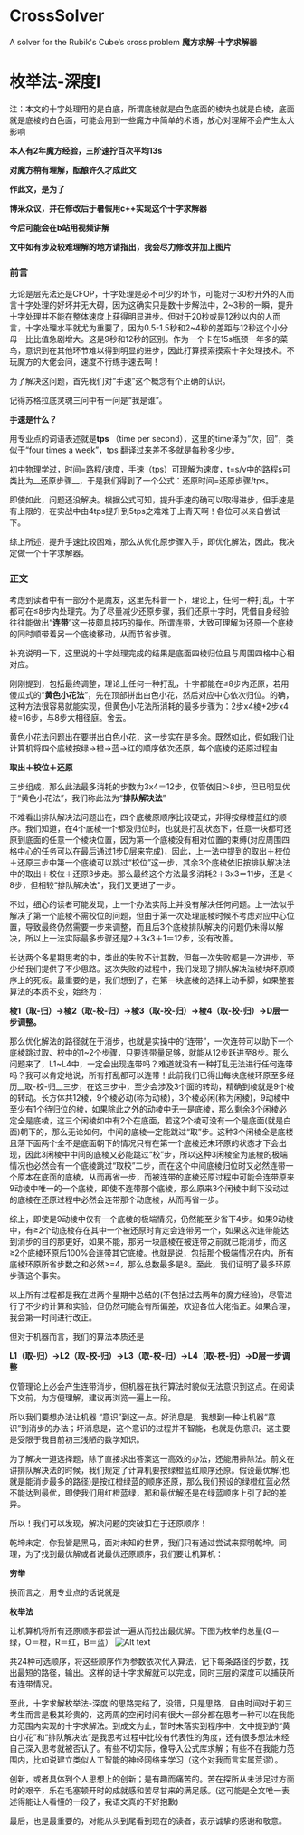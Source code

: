 # CrossSolver
A solver for the Rubik's Cube‘s cross problem
__魔方求解\-十字求解器__

# 枚举法\-深度Ⅰ

注：本文的十字处理用的是白底，所谓底棱就是白色底面的棱块也就是白棱，底面就是底棱的白色面，可能会用到一些魔方中简单的术语，放心对理解不会产生太大影响

__本人有2年魔方经验，三阶速拧百次平均13s__

__对魔方稍有理解，酝酿许久才成此文__

__作此文，是为了__

__博采众议，并在修改后于暑假用c\+\+实现这个十字求解器__

__今后可能会在b站用视频讲解__

__文中如有涉及较难理解的地方请指出，我会尽力修改并加上图片__

### 前言

无论是层先法还是CFOP，十字处理是必不可少的环节，可能对于30秒开外的人而言十字处理的好坏并无大碍，因为这确实只是数十步解法中，2~3秒的一瞬，提升十字处理并不能在整体速度上获得明显进步。但对于20秒或是12秒以内的人而言，十字处理水平就尤为重要了，因为0.5-1.5秒和2~4秒的差距与12秒这个小分母一比比值急剧增大。这是9秒和12秒的区别。作为一个卡在15s瓶颈一年多的菜鸟，意识到在其他环节难以得到明显的进步，因此打算摸索摸索十字处理技术。不玩魔方的大佬会问，速度不行练手速去啊！

为了解决这问题，首先我们对“手速”这个概念有个正确的认识。

记得苏格拉底灵魂三问中有一问是“我是谁”。

__手速是什么？__

用专业点的词语表述就是**tps** （time per second），这里的time译为“次，回”，类似于“four times a week”，tps 翻译过来差不多就是每秒多少步。

初中物理学过，时间=路程/速度，手速（tps）可理解为速度，t=s/v中的路程s可类比为__还原步骤__，于是我们得到了一个公式：还原时间=还原步骤/tps。

即使如此，问题还没解决。根据公式可知，提升手速的确可以取得进步，但手速是有上限的，在实战中由4tps提升到5tps之难难于上青天啊！各位可以亲自尝试一下。

综上所述，提升手速比较困难，那么从优化原步骤入手，即优化解法，因此，我决定做一个十字求解器。

### 正文

考虑到读者中有一部分不是魔友，这里先科普一下，理论上，任何一种打乱，十字都可在≤8步内处理完。为了尽量减少还原步骤，我们还原十字时，凭借自身经验往往能做出“__连带__”这一技颇具技巧的操作。所谓连带，大致可理解为还原一个底棱的同时顺带着另一个底棱移动，从而节省步骤。

补充说明一下，这里说的十字处理完成的结果是底面四棱归位且与周围四格中心相对应。

刚刚提到，包括最终调整，理论上任何一种打乱，十字都能在≤8步内还原，若用傻瓜式的“__黄色小花法__”，先在顶部拼出白色小花，然后对应中心依次归位。的确，这种方法很容易就能实现，但黄色小花法所消耗的最多步骤为：2步x4棱\+2步x4棱=16步，与8步大相径庭。舍去。

黄色小花法问题出在要拼出白色小花，这一步实在是多余。既然如此，假如我们让计算机将四个底棱按绿→橙→蓝→红的顺序依次还原，每个底棱的还原过程由

__取出＋校位＋还原__

三步组成，那么此法最多消耗的步数为3x4＝12步，仅管依旧＞8步，但已明显优于“黄色小花法”，我们称此法为“__排队解决法__”

不难看出排队解决法问题出在，四个底棱原顺序比较硬式，非得按绿橙蓝红的顺序。我们知道，在4个底棱一个都没归位时，也就是打乱状态下，任意一块都可还原到底面的任意一个棱块位置，因为第一个底棱没有相对位置的束缚\(对应周围四格中心的任务可以在最后通过1步D层来完成\)，因此，上一法中提到的取出＋校位＋还原三步中第一个底棱可以跳过“校位”这一步，其余3个底棱依旧按排队解决法中的取出＋校位＋还原3步走。那么最终这个方法最多消耗2＋3x3＝11步，还是＜8步，但相较“排队解决法”，我们又更进了一步。

不过，细心的读者可能发现，上一个办法实际上并没有解决任何问题。上一法似乎解决了第一个底棱不需校位的问题，但由于第一次处理底棱时候不考虑对应中心位置，导致最终仍然需要一步来调整，而且后3个底棱排队解决的问题仍未得以解决，所以上一法实际最多步骤还是2＋3x3＋1＝12步，没有改善。

长达两个多星期思考的中，类此的失败不计其数，但每一次失败都是一次进步，至少给我们提供了不少思路。这次失败的过程中，我们发现了排队解决法棱块环原顺序上的死板。最重要的是，我们想到了，在第一块底棱的选择上动手脚，如果整套算法的本质不变，始终为：

__棱1（取\-归）→棱2（取\-校\-归）→棱3（取\-校\-归）→棱4（取\-校\-归）→D层一步调整。__

那么优化解法的路径就在于消步，也就是实操中的“连带”，一次连带可以助下一个底棱跳过取、校中的1~2个步骤，只要连带量足够，就能从12步跃进至8步。那么问题来了，L1~L4中，一定会出现连带吗？难道就没有一种打乱无法进行任何连带吗？我可以肯定地说，所有打乱都可以连带！此前我们已得出每块底棱环原至多经历__取\-校\-归__三步，在这三步中，至少会涉及3个面的转动，精确到棱就是9个棱的转动。长方体共12棱，9个棱必动\(称为动棱\)，3个棱必闲\(称为闲棱\)，9动棱中至少有1个待归位的棱，如果除此之外的动棱中无一是底棱，那么剩余3个闲棱必定全是底棱，这三个闲棱如中有2个在底面，若这2个棱可没有一个是底面\(就是白面\)朝下的，那么无论如何，中间的底棱一定能跳过“取”步。这种3个闲棱全是底楼且落下面两个全不是底面朝下的情况只有在第一个底棱还未环原的状态才下会出现，因此3闲棱中中间的底棱又必能跳过“校”步，所以这种3闲棱全为底棱的极端情况也必然会有一个底棱跳过“取校”二步，而在这个中间底棱归位时又必然连带一个原本在底面的底棱，从而再省一步，而被连带的底棱还原过程中可能会连带原来9动棱中唯一的一个底棱，即使不连带那个底棱，那么原来3个闲棱中剩下没动过的底棱在还原过程中必然会连带那个动底棱，从而再省一步。

综上，即使是9动棱中仅有一个底棱的极端情况，仍然能至少省下4步。如果9动棱中，有≥2个动底棱存在其中一个被还原时肯定会连带另一个，如果这次连带能达到消步的目的那更好，如果不能，那另一块底棱在被连带之前就已能消步，而这≥2个底棱环原后100%会连带其它底棱。也就是说，包括那个极端情况在内，所有底棱环原所省步数之和必然>=4，那么总数最多是8。至此，我们证明了最多环原步骤这个事实。

以上所有过程都是我在进两个星期中总结的\(不包括过去两年的魔方经验\)，尽管进行了不少的计算和实验，但仍然可能会有所偏差，欢迎各位大佬指正。如果合理，我会第一时间进行改正。

但对于机器而言，我们的算法本质还是

__L1（取\-归）→L2（取\-校\-归）→L3（取\-校\-归）→L4（取\-校\-归）→D层一步调整__

仅管理论上必会产生连带消步，但机器在执行算法时貌似无法意识到这点。在阅读下文前，为方便理解，建议再浏览一遍上一段。

所以我们要想办法让机器 “意识”到这一点。好消息是，我想到一种让机器“意识”到消步的办法；坏消息是，这个意识的过程并不智能，也就是伪意识。这主要是受限于我目前初三浅陋的数学知识。

为了解决一道选择题，除了直接求出答案这一高效的办法，还能用排除法。前文在讲排队解决法的时候，我们规定了计算机要按绿橙蓝红顺序还原。假设最优解\(也就是能消步最多的路径\)是按红橙绿蓝的顺序还原，那么我们预设的绿橙红蓝必然不能达到最优，即使我们用红橙蓝绿，那和最优解还是在绿蓝顺序上引了起的差异。

所以！我们可以发现，解决问题的突破扣在于还原顺序！

乾坤未定，你我皆是黑马，面对未知的世界，我们只有通过尝试来探明乾坤。同理，为了找到最优解或者说最优还原顺序，我们要让机算机：

__穷举__

换而言之，用专业点的话说就是

__枚举法__

让机算机将所有还原顺序都尝试一遍从而找出最优解。下图为枚举的总量\(G＝绿，O＝橙，R＝红，B＝蓝）
![Alt text]([https://github.com/weiman152/StarsView/blob/master/ScreenShots/1.png](https://github.com/Doujiamu/CrossSolver/blob/main/img/map.png))  

共24种可选顺序，将这些顺序作为参数依次代入算法，记下每条路径的步数，找出最短的路径，输出。这样的话十字求解就可以完成，同时三层的深度可以捕获所有连带情况。

至此，十字求解枚举法\-深度Ⅰ的思路完结了，没错，只是思路，自由时间对于初三考生而言是极其珍贵的，这两周的空闲时间有很大一部分都在思考一种可以在我能力范围内实现的十字求解法。到成文为止，暂时未落实到程序中，文中提到的“黄白小花”和“排队解决法”是我思考过程中比较有代表性的角度，还有很多想法未经自己深入思考就被否认了。有些不切实际，像导入公式库求解；有些不在我能力范围内，比如说建立类似人工智能的神经网络来学习（这个对我而言实属荒谬）。

创新，或者具体到个人思想上的创新；是有趣而痛苦的。苦在探所从未涉足过方面时的艰辛，乐在毛塞顿开时的成就感和苦尽甘来的满足感。\(这可能是全文唯一表述得能让人看懂的一段了，我语文真的不好抱歉\)

最后，也是最重要的，对能从头到尾看到现在的读者，表示诚挚的感谢和敬意。

